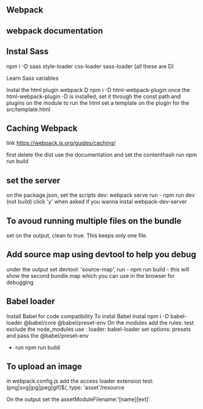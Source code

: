 ## Webpack

## webpack documentation



## Instal Sass
npm i -D saas style-loader css-loader sass-loader (all these are D)

Learn Sass variables

Instal the html plugin webpack D
npm i -D html-webpack-plugin
once the html-webpack-plugin -D is installed, set it through the const path and plugins on the module
to run the html set a template on the plugin for the src/template.html


## Caching Webpack
link https://webpack.js.org/guides/caching/

first delete the dist
use the documentation and set the contenthash
run npm run build

## set the server

on the package.json, set the scripts
dev: webpack serve
run - npm run dev (not build)
click 'y' when asked if you wanna instal webpack-dev-server


## To avoud running multiple files on the bundle

set on the output, clean to true. This keeps only one file.

## Add source map using devtool  to help you debug

under the output set
devtool: 'source-map',
run - npm run build - this will show the second bundle.map which you can use in the browser for debugging

## Babel loader

Install Babel for code compatibility
To instal Babel instal npm i -D babel-loader @babel/core @babel/preset-env
On the modules add the rules: test 
exclude the node_modules
use : loader: babel-loader
set options: presets and pass the @babel/preset-env
- run npm run build


## To upload an image
in webpack.config.js add the access loader extension
test: (png|svg|jpg|jpeg|gif)$/,
type: 'asset'/resource

On the output set the assetModuleFilename:'[name][ext]'
